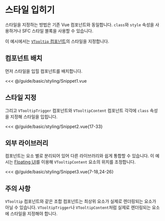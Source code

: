 <script setup lang="ts">
import Snippet1 from "./Snippet1.vue";
import Snippet2 from "./Snippet2.vue";
import Snippet3 from "./Snippet3.vue";
</script>

# 스타일 입히기

스타일을 지정하는 방법은 기존 Vue 컴포넌트와 동일합니다. `class`와 `style` 속성을 사용하거나 SFC 스타일 블록을 사용할 수 있습니다.

이 예시에서는 [`VTooltip` 컴포넌트](/components/tooltip/)의 스타일을 지정합니다.

## 컴포넌트 배치

먼저 스타일을 입힐 컴포넌트를 배치합니다.

<VComponentPreview style="justify-content: flex-start; gap: 0; height: 90px;">
  <Snippet1 />
</VComponentPreview>

<<< @/guide/basic/styling/Snippet1.vue

## 스타일 지정

그리고 `VTooltipTrigger` 컴포넌트와 `VTooltipContent` 컴포넌트 각각에 `class` 속성을 지정해 스타일을 입힙니다.

<VComponentPreview style="justify-content: flex-start; gap: 0; height: 116px;">
  <Snippet2 />
</VComponentPreview>

<<< @/guide/basic/styling/Snippet2.vue{17-33}

## 외부 라이브러리

컴포넌트는 요소 별로 분리되어 있어 다른 라이브러리와 쉽게 통합할 수 있습니다. 이 예시는 [Floating UI](https://floating-ui.com/)를 이용해 `VTooltipContent` 요소의 위치를 조정합니다.

<VComponentPreview style="justify-content: flex-start; gap: 0;">
  <Snippet3 />
</VComponentPreview>

<<< @/guide/basic/styling/Snippet3.vue{7-18,24-26}

## 주의 사항

`VTooltip` 컴포넌트와 같은 조합 컴포넌트는 최상위 요소가 실제로 렌더링되는 요소가 아닐 수 있습니다. `VTooltipTrigger`나 `VTooltipContent`처럼 실제로 렌더링되는 요소에 스타일을 지정해야 합니다.
